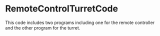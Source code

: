 # RemoteControlTurretCode
This code includes two programs including one for the remote controller and the other program for the turret. 
